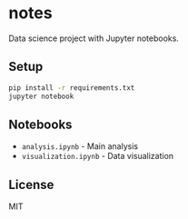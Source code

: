 # notes

Data science project with Jupyter notebooks.

## Setup
```bash
pip install -r requirements.txt
jupyter notebook
```

## Notebooks
- `analysis.ipynb` - Main analysis
- `visualization.ipynb` - Data visualization

## License
MIT
